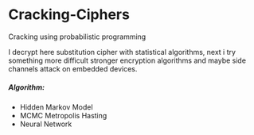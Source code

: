 # Cracking-Ciphers
Cracking using probabilistic programming

I decrypt here substitution cipher with statistical algorithms, next i try something more difficult stronger encryption algorithms and maybe side channels attack on embedded devices.

##### Algorithm:
- Hidden Markov Model
- MCMC Metropolis Hasting
- Neural Network
